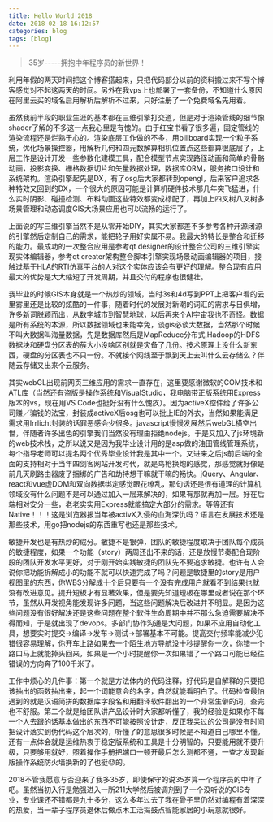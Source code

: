 ```yaml
---
title: Hello World 2018
date: 2018-02-18 16:12:57
categories: blog
tags: [blog]
---
```

> 35岁-----拥抱中年程序员的新世界！

利用年假的两天时间把这个博客搭起来，只把代码部分以前的资料搬过来不写个博客感觉对不起这两天的时间。另外在我vps上也部署了一套备份，不知道什么原因在阿里云买的域名启用解析后解析不过来，只好注册了一个免费域名先用着。

虽然我前半段的职业生涯的基本都在三维引擎打交道，但是对于渲染管线的细节像shader了解的不多这一点我心里是有愧的。由于红宝书看了很多遍，固定管线的渲染流程还是烂熟于心的。渲染底层工作做的不多，用billboard实现一个粒子系统，优化场景操控器，用解析几何和四元数解算相机位置点这些都算很底层了，上层工作是设计开发一些参数化建模工具，配合模型节点实现路径动画和简单的骨骼动画，投影变换、栅格数据切片和矢量数据处理，数据库ORM，服务接口设计和系统架构。渲染引擎起先是DX，有了osg后大家都转到opengl，后来客户追求各种特效又回到的DX，一个很大的原因可能是计算机硬件技术那几年突飞猛进，什么实时阴影、碰撞检测、布料动画这些特效都变成标配了，再加上四叉树八叉树多场景管理和动态调度GIS大场景应用也可以流畅的运行了。

上面说的写三维引擎当然不是从零开始DIY，其实大家都差不多参考各种开源闭源的引擎然后定制自己的需求，能把轮子用好实属不易。我最大的特长是整合和迁移的能力。最成功的一次整合应用是参考qt designer的设计整合公司的三维引擎实现实体编辑器，参考qt creater架构整合脚本引擎实现场景动画编辑器的项目，接触过基于HLA的RTI仿真平台的人对这个实体应该会有更好的理解。整合现有应用最大的优势是大大缩短了开发周期，并且交付的程序也很健壮。

我毕业的时候GIS本身就是一个热炒的领域，当时3s和4d写到PPT上把客户看的云里雾里还是比较的炫酷的一件事，随着时代的发展对新潮的词汇的需求与日俱增，许多新词脱颖而出，从数字城市到智慧地球，以后再来个AI宇宙我也不奇怪。数据是所有系统的本源，所以数据领域也未能幸免，谈gis必谈大数据，当然那个时候不叫大数据叫海量数据，先是数据库然后是MapReduce分布式,Hadoop的HDFS数据块和硬盘分区表的蔟大小没啥区别就是灾备了几份。技术原理上没什么新东西，硬盘的分区表也不只一份。不就接个网线至于飘到天上去叫什么云存储么？伴随云存储又出来个云服务。

其实webGL出现前网页三维应用的需求一直存在，这里要感谢微软的COM技术和ATL库（当然还有盗版是操作系统和VisualStudio，我电脑带正版系统用Express版本的vs，现在用VS Code也挺好没有什么愧疚）。因为activeX控件给了许多公司赚／骗钱的法宝，封装成activeX后osg也可以批上IE的外衣，当然如果能满足需求用Irrlicht封装的话罪恶感会少很多。javascript慢慢发展然后webGL横空出世，伴随者许多出色的引擎我们当然没有理由拒绝nodejs。于是又加入了js环境新的web技术栈，之所以说又是因为我毕业设计用的是asp做的油田管线管理系统，每个指导老师可以提名两个优秀毕业设计我是其中一个。又进来之后js前后端的全面的支持相对于当年四剑客网站开发时代，就是鸟枪换炮的感觉，那感觉就好像是前几天刷路由器废了捆绑的广告和劫持想干嘛就干嘛的畅快。jQuery、Angular、react和vue虚DOM和双向数据绑定感觉眼花缭乱，那句话还是很有道理的计算机领域没有什么问题不是可以通过加入一层来解决的，如果有那就再加一层。好在后端相对安分一些，老老实实用Express就能搞定大部分的需求。等等还有Native！！！这是浏览器报当年被activX入侵的血海深仇吗？语言在发展技术还是那些技术，用go把nodejs的东西重写也还是那些技术。

敏捷开发也是有热炒的成分。敏捷不是银弹，团队的敏捷程度取决于团队每个成员的敏捷程度，如果一个功能（story）两周还出不来的话，还是放慢节奏配合现阶段的团队开发水平更好，对于刚开始实践敏捷的团队先不要追求敏捷。也许有人会说你把功能拆解成小的功能不就可以快速完成了吗？问题是敏捷里的story是用户视图里的东西，你WBS分解成十个后只要有一个没有完成用户就看不到结果也就没有改进意见。提升短板才有显著效果，但是要先知道短板在哪里或者说在那个环节，虽然从开发视角能发现许多问题，当这些问题解决后改进并不明显。是因为这些问题没有很好解决还是这些问题在整个软件生命周期中并不那么急迫需要解决不得而知，于是就出现了devops。多部门协作沟通是大问题，如果不应用自动化工具，想要实时提交->编译->发布->测试->部署基本不可能。提高交付频率能减少犯错很容易理解，你开车上路如果去一个陌生地方导航没十秒提醒你一次，你错一个路口马上就能掉头回来，如果是一个小时提醒你一次如果错了一个路口可能已经往错误的方向奔了100千米了。

工作中烦心的几件事：第一个就是方法体内的代码注释，好代码是自解释的只要把该抽出的函数抽出来，起一个词能意会的名字，自然就能看明白了。代码检查最怕遇到的就是汉语简拼的数据库字段名和用翻译软件翻出的一个非常生僻的词，查完也不舒服。第二个就是给团队讲产品设计时大家都听懂了，我的经验是如果你不每一个人去跟的话基本做出的东西不可能按照设计走，反正我呆过的公司是没有时间把设计落实到伪代码这个层次的，听懂了的意思很多时候是不知道自己哪里不懂。还有一点体会就是运维热衷于稳定版系统和工具是十分明智的，只要能用就不要升级，只要够用就好，照着操作手册把端口一顿开最后怎么测都不通，一查才发现新版操作系统防火墙换新的了也挺😓的。

2018不管我愿意与否迎来了我多35岁，即使保守的说35岁算一个程序员的中年了吧。虽然当初入行是勉强进入一所211大学然后被调剂到了一个没听说的GIS专业，专业课还不错都是九十多分，这么多年过去了我在骨子里仍然对编程有着深深的热爱，当一辈子程序员退休后做点木工活捣鼓点智能家居的小玩意就很好。
